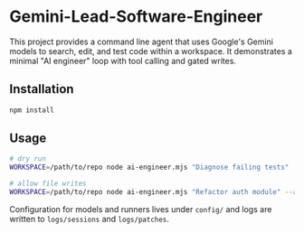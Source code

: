 # Gemini-Lead-Software-Engineer

This project provides a command line agent that uses Google's Gemini models to search, edit, and test code within a workspace. It demonstrates a minimal "AI engineer" loop with tool calling and gated writes.

## Installation

```bash
npm install
```

## Usage

```bash
# dry run
WORKSPACE=/path/to/repo node ai-engineer.mjs "Diagnose failing tests"

# allow file writes
WORKSPACE=/path/to/repo node ai-engineer.mjs "Refactor auth module" --approve
```

Configuration for models and runners lives under `config/` and logs are written to `logs/sessions` and `logs/patches`.
